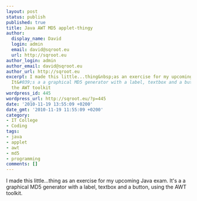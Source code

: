 ```yaml
---
layout: post
status: publish
published: true
title: Java AWT MD5 applet-thingy
author:
  display_name: David
  login: admin
  email: david@sqroot.eu
  url: http://sqroot.eu
author_login: admin
author_email: david@sqroot.eu
author_url: http://sqroot.eu
excerpt: I made this little...thing&nbsp;as an exercise for my upcoming Java exam.
  It&#039;s a a graphical MD5 generator with a label, textbox and a button, using
  the AWT toolkit
wordpress_id: 445
wordpress_url: http://sqroot.eu/?p=445
date: '2010-11-19 13:55:09 +0200'
date_gmt: '2010-11-19 11:55:09 +0200'
category:
- IT College
- Coding
tags:
- java
- applet
- awt
- md5
- programming
comments: []
---
```

<p>I made this little...thing&nbsp;as an exercise for my upcoming Java exam. It&#039;s a a graphical MD5 generator with a label, textbox and a button, using the AWT toolkit.</p>
<p><script src="https://gist.github.com/2656982.js?file=Hasher.java"></script></p>

